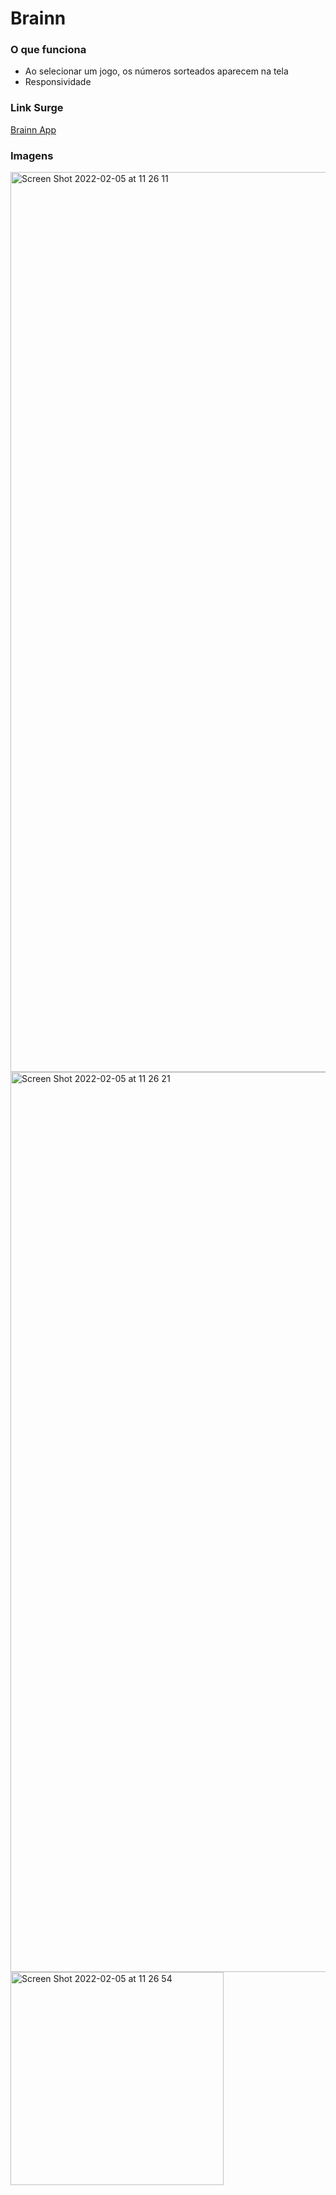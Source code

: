# Brainn

### O que funciona

-   Ao selecionar um jogo, os números sorteados aparecem na tela
-   Responsividade

### Link Surge

[Brainn App](whimsical-loss.surge.sh)

### Imagens

<img width="1440" alt="Screen Shot 2022-02-05 at 11 26 11" src="https://user-images.githubusercontent.com/35894743/152645832-cc267cce-0b8f-4980-9bf6-fa8fa896121f.png">

<img width="1440" alt="Screen Shot 2022-02-05 at 11 26 21" src="https://user-images.githubusercontent.com/35894743/152645838-85a0c9d0-d2a1-47f6-bd4e-66ac72da6553.png">

<img width="341" alt="Screen Shot 2022-02-05 at 11 26 54" src="https://user-images.githubusercontent.com/35894743/152645844-9c520386-ed25-43e0-bbd7-92489742b576.png">
